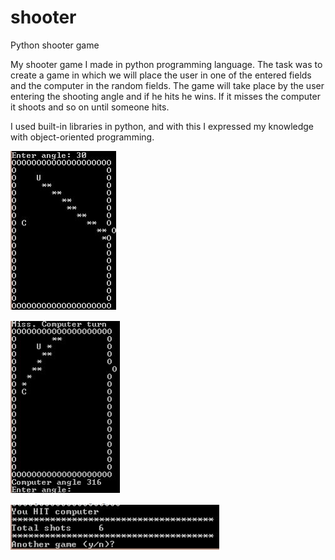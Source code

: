 # shooter
Python shooter game


My shooter game I made in python programming language.
The task was to create a game in which we will place the user in one of the entered fields and the computer in the random fields.
The game will take place by the user entering the shooting angle and if he hits he wins. If it misses the computer it shoots and so on until someone hits.

I used built-in libraries in python, and with this I expressed my knowledge with object-oriented programming. 



![alt text](https://github.com/kaltake00/shooter/blob/main/shooter1.png)

![alt text](https://github.com/kaltake00/shooter/blob/main/shooter2.png)

![alt text](https://github.com/kaltake00/shooter/blob/main/shooter3.png)

